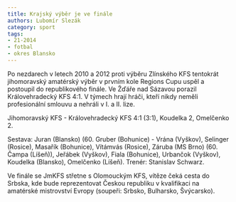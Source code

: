 ```yaml
---
title: Krajský výběr je ve finále 
authors: Lubomír Slezák
category: sport
tags: 
- 21-2014
- fotbal
- okres Blansko
---
```

Po nezdarech v letech 2010 a 2012 proti výběru Zlínského KFS tentokrát jihomoravský amatérský výběr v prvním kole Regions Cupu uspěl a postoupil do republikového finále. Ve Žďáře nad Sázavou porazil Královehradecký KFS 4:1. V týmech hrají hráči, kteří nikdy neměli profesionální smlouvu a nehráli v I. a II. lize.

Jihomoravský KFS - Královehradecký KFS 4:1 (3:1), Koudelka 2, Omelčenko 2.

Sestava: Juran (Blansko) (60. Gruber (Bohunice) - Vrána (Vyškov), Selinger (Rosice), Masařík (Bohunice), Vítámvás (Rosice), Záruba (MS Brno) (60. Čampa (Líšeň)), Jeřábek (Vyškov), Fiala (Bohunice), Urbančok (Vyškov), Koudelka (Blansko), Omelčenko (Líšeň). Trenér: Stanislav Schwarz.

Ve finále se JmKFS střetne s Olomouckým KFS, vítěze čeká cesta do Srbska, kde bude reprezentovat Českou republiku v kvalifikaci na amatérské mistrovství Evropy (soupeři: Srbsko, Bulharsko, Švýcarsko).


